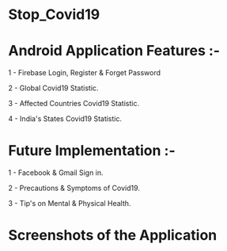 # Stop_Covid19

 <h1>Android Application Features :-</h1>

1 - Firebase Login, Register & Forget Password

2 - Global Covid19 Statistic.

3 - Affected Countries Covid19 Statistic.

4 - India's States Covid19 Statistic.


 <h1>Future Implementation :-</h1>

1 - Facebook & Gmail Sign in.

2 - Precautions & Symptoms of Covid19.

3 - Tip's on Mental & Physical Health.

 <h1>Screenshots of the Application</h1>
